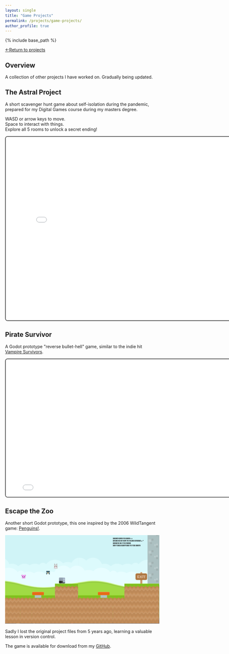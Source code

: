 ```yaml
---
layout: single
title: "Game Projects"
permalink: /projects/game-projects/
author_profile: true
---
```


{% include base_path %}

[←Return to projects](/projects/)  

## Overview

A collection of other projects I have worked on. Gradually being updated.

## The Astral Project  
  
A short scavenger hunt game about self-isolation during the pandemic, prepared for my Digital Games course during my masters degree.  
  
WASD or arrow keys to move.  
Space to interact with things.  
Explore all 5 rooms to unlock a secret ending!  

<iframe 
  src="/TheAstralProject/index.html" 
  width="800" 
  height="600" 
  style="border:2px solid #444; border-radius:8px;">
</iframe>

## Pirate Survivor  
  
A Godot prototype "reverse bullet-hell" game, similar to the indie hit [Vampire Survivors](https://store.steampowered.com/app/1794680/Vampire_Survivors/).  
 

<iframe 
  src="/Pirate Survivor/index.html" 
  width="800" 
  height="450" 
  style="border:2px solid #444; border-radius:8px;">
</iframe>


## Escape the Zoo  
  
Another short Godot prototype, this one inspired by the 2006 WildTangent game: [Penguins!](https://www.wildtangent.com/p/arcade/penguins/?srsltid=AfmBOopigC97WFEjmoLSb__DCukns-5XmFM_yp7aUq6cP_HsQzjCdEAN).  

![Screenshot 1](/images/ZooEscapeScreenshot.png)

Sadly I lost the original project files from 5 years ago, learning a valuable lesson in version control.

The game is available for download from my [GitHub](https://github.com/jcoops-dev/ZooEscape.git).  